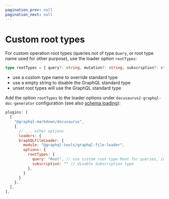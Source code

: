 ```yaml
---
pagination_prev: null
pagination_next: null
---
```


# Custom root types

For custom operation root types (queries not of type `Query`, or root type name used for other purpose), use the loader option `rootTypes`:

```ts
type rootTypes = { query?: string, mutation?: string, subscription?: string };
```

- use a custom type name to override standard type
- use a empty string to disable the GraphQL standard type
- unset root types will use the GraphQL standard type

Add the option `rootTypes` to the loader options under `docusaurus2-graphql-doc-generator` configuration (see also [schema loading](/docs/advanced/schema-loading)):

```js
plugins: [
  [
    "@graphql-markdown/docusaurus",
    {
      // ... other options
      loaders: {
      GraphQLFileLoader: {
        module: "@graphql-tools/graphql-file-loader",
        options: { 
          rootTypes: { 
            query: "Root", // use custom root type Root for queries, instead of Query
            subscription: "" // disable Subscription type
          },
        }
      }
    },
  ],
],
```
